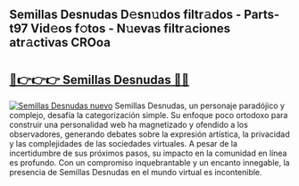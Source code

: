## Semillas Desnudas D𝚎sn𝚞dos filtr𝚊dos - Parts-t97 Vid𝚎os f𝚘tos - N𝚞evas filtr𝚊ciones atr𝚊ctivas CROoa

# <h2><a href="http://mb6mu5l.tromn.icu/?c=Semillas+Desnudas">🔗👉👉👉 Semillas Desnudas 🔗🔗</a></h2>

[![Semillas Desnudas nuevo](https://i.imgur.com/pEAQMta.gif)](http://mb6mu5l.tromn.icu/?c=Semillas+Desnudas)
Semillas Desnudas, un personaje paradójico y complejo, desafía la categorización simple. Su enfoque poco ortodoxo para construir una personalidad web ha magnetizado y ofendido a los observadores, generando debates sobre la expresión artística, la privacidad y las complejidades de las sociedades virtuales. A pesar de la incertidumbre de sus próximos pasos, su impacto en la comunidad en línea es profundo. Con un compromiso inquebrantable y un encanto innegable, la presencia de Semillas Desnudas en el mundo virtual es incontenible.
